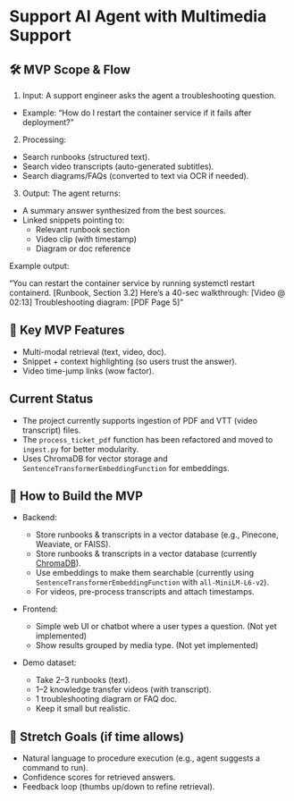 # Support AI Agent with Multimedia Support
## 🛠️ MVP Scope & Flow

1. Input: A support engineer asks the agent a troubleshooting question.
- Example: “How do I restart the container service if it fails after deployment?”

2. Processing:
- Search runbooks (structured text).
- Search video transcripts (auto-generated subtitles).
- Search diagrams/FAQs (converted to text via OCR if needed).

3. Output:
The agent returns:
  - A summary answer synthesized from the best sources.
  - Linked snippets pointing to:
    - Relevant runbook section
    - Video clip (with timestamp)
    - Diagram or doc reference

Example output:

“You can restart the container service by running systemctl restart containerd. [Runbook, Section 3.2]
Here’s a 40-sec walkthrough: [Video @ 02:13]
Troubleshooting diagram: [PDF Page 5]”

## 🧩 Key MVP Features

- Multi-modal retrieval (text, video, doc).
- Snippet + context highlighting (so users trust the answer).
- Video time-jump links (wow factor).

## Current Status

- The project currently supports ingestion of PDF and VTT (video transcript) files.
- The `process_ticket_pdf` function has been refactored and moved to `ingest.py` for better modularity.
- Uses ChromaDB for vector storage and `SentenceTransformerEmbeddingFunction` for embeddings.

## 🚀 How to Build the MVP

- Backend:
  - Store runbooks & transcripts in a vector database (e.g., Pinecone, Weaviate, or FAISS).
  - Store runbooks & transcripts in a vector database (currently [ChromaDB](https://www.trychroma.com/)).
  - Use embeddings to make them searchable (currently using `SentenceTransformerEmbeddingFunction` with `all-MiniLM-L6-v2`).
  - For videos, pre-process transcripts and attach timestamps.

- Frontend:
  - Simple web UI or chatbot where a user types a question. (Not yet implemented)
  - Show results grouped by media type. (Not yet implemented)

- Demo dataset:
  - Take 2–3 runbooks (text).
  - 1–2 knowledge transfer videos (with transcript).
  - 1 troubleshooting diagram or FAQ doc.
  - Keep it small but realistic.

## 🌟 Stretch Goals (if time allows)

- Natural language to procedure execution (e.g., agent suggests a command to run).
- Confidence scores for retrieved answers.
- Feedback loop (thumbs up/down to refine retrieval).
